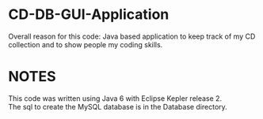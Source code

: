 CD-DB-GUI-Application
=====================
Overall reason for this code:
Java based application to keep track of my CD collection and to show people my coding skills. 

NOTES
=====
This code was written using Java 6 with Eclipse Kepler release 2.  
The sql to create the MySQL database is in the Database directory.


